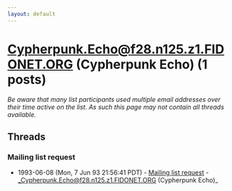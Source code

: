 ```yaml
---
layout: default
---
```


# Cypherpunk.Echo@f28.n125.z1.FIDONET.ORG (Cypherpunk Echo) (1 posts)

_Be aware that many list participants used multiple email addresses over their time active on the list. As such this page may not contain all threads available._

## Threads

### Mailing list request
+ 1993-06-08 (Mon, 7 Jun 93 21:56:41 PDT) - [Mailing list request](/archive/1993/06/110d753303c7486ff306e44d922fbb936012b7c1dc8f1989b40e3ea6241c9609) - _Cypherpunk.Echo@f28.n125.z1.FIDONET.ORG (Cypherpunk Echo)_

